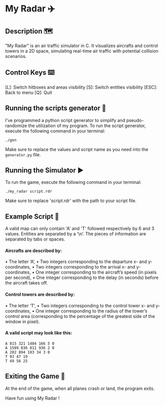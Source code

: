 # My Radar :airplane:
## Description :world_map:
"My Radar" is an air traffic simulator in C. It visualizes aircrafts and control towers in a 2D space, simulating real-time air traffic with potential collision scenarios.

## Control Keys :keyboard:
[L]: Switch hitboxes and areas visibility
[S]: Switch entities visibility
[ESC]: Back to menu
[Q]: Quit

## Running the scripts generator :floppy_disk:
I've programmed a python script generator to simplify and pseudo-randomize the utilization of my program.
To run the script generator, execute the following command in your terminal:

```./gen```

Make sure to replace the values and script name as you need into the ```generator.py``` file.

## Running the Simulator :arrow_forward:
To run the game, execute the following command in your terminal:

```./my_radar script.rdr```

Make sure to replace 'script.rdr' with the path to your script file.

## Example Script :scroll:
A valid map can only contain 'A' and 'T' followed respectively by 6 and 3 values.
Entities are separated by a ‘\n’.
The pieces of information are separated by tabs or spaces.
#### Aircrafts are described by:
• The letter ‘A’,
• Two integers corresponding to the departure x- and y-coordinates,
• Two integers corresponding to the arrival x- and y-coordinates,
• One integer corresponding to the aircraft’s speed (in pixels per second),
• One integer corresponding to the delay (in seconds) before the aircraft takes off.
#### Control towers are described by:
• The letter ‘T’,
• Two integers corresponding to the control tower x- and y-coordinates,
• One integer corresponding to the radius of the tower’s control area (corresponding to the percentage of the greatest side of the window in pixel).
#### A valid script may look like this:
```
A 815 321 1484 166 5 0
A 1589 836 811 936 2 0
A 202 894 103 34 3 0
T 93 47 19
T 49 56 25
```

## Exiting the Game :door:
At the end of the game, when all planes crash or land, the program exits.

Have fun using My Radar !
